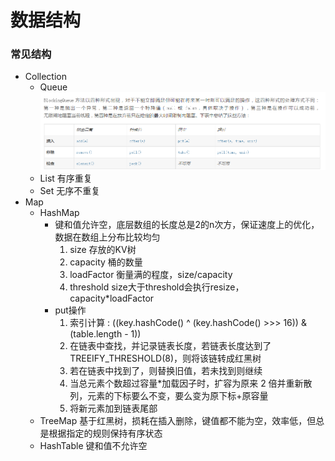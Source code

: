# 数据结构

### 常见结构
* Collection
    * Queue
    ![](queue_oper.png)
    * List 有序重复
    * Set 无序不重复
* Map
    * HashMap 
        * 键和值允许空，底层数组的长度总是2的n次方，保证速度上的优化，数据在数组上分布比较均匀
            1. size 存放的KV树
            2. capacity 桶的数量
            3. loadFactor 衡量满的程度，size/capacity
            4. threshold size大于threshold会执行resize，capacity*loadFactor 
        * put操作
            1. 索引计算 : ((key.hashCode() ^ (key.hashCode() >>> 16)) & (table.length - 1))
            2. 在链表中查找，并记录链表长度，若链表长度达到了 TREEIFY_THRESHOLD(8)，则将该链转成红黑树
            3. 若在链表中找到了，则替换旧值，若未找到则继续
            4. 当总元素个数超过容量*加载因子时，扩容为原来 2 倍并重新散列，元素的下标要么不变，要么变为原下标+原容量
            5. 将新元素加到链表尾部
    * TreeMap
        基于红黑树，损耗在插入删除，键值都不能为空，效率低，但总是根据指定的规则保持有序状态
    * HashTable 
        键和值不允许空